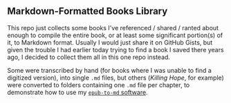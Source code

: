 ## Markdown-Formatted Books Library

This repo just collects some books I've referenced / shared / ranted about enough to compile the entire book, or at least some significant portion(s) of it, to Markdown format. Usually I would just share it on GitHub Gists, but given the trouble I had earlier today trying to find a book I saved there years ago, I decided to collect them all in this one repo instead.

Some were transcribed by hand (for books where I was unable to find a digitized version), into single `.md` files, but others (*Killing Hope*, for example) were converted to folders containing one `.md` file per chapter, to demonstrate how to use my [`epub-to-md` software](https://github.com/jpowerj/epub-to-md).

